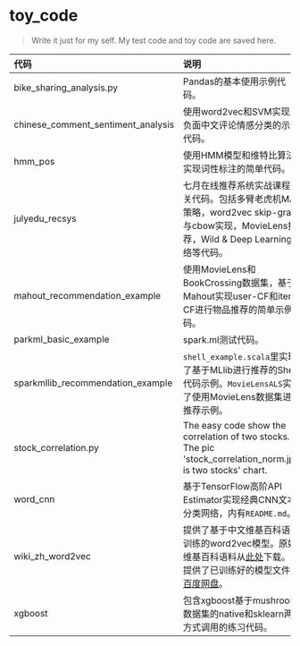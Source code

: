 # toy_code
> Write it just for my self. My test code and toy code are saved here.

| 代码 | 说明 |
| :------ | :------ |
| bike_sharing_analysis.py | Pandas的基本使用示例代码。 |
| chinese_comment_sentiment_analysis | 使用word2vec和SVM实现正负面中文评论情感分类的示例代码。 |
| hmm_pos | 使用HMM模型和维特比算法实现词性标注的简单代码。|
| julyedu_recsys | 七月在线推荐系统实战课程相关代码。包括多臂老虎机MAB策略，word2vec skip-gram与cbow实现，MovieLens推荐，Wild & Deep Learning网络等代码。 |
| mahout_recommendation_example | 使用MovieLens和BookCrossing数据集，基于Mahout实现user-CF和item-CF进行物品推荐的简单示例代码。 |
| parkml_basic_example | spark.ml测试代码。 |
| sparkmllib_recommendation_example | `shell_example.scala`里实现了基于MLlib进行推荐的Shell代码示例。`MovieLensALS`实现了使用MovieLens数据集进行推荐示例。 |
| stock_correlation.py | The easy code show the correlation of two stocks. The pic 'stock_correlation_norm.jpg' is two stocks' chart. |
| word_cnn | 基于TensorFlow高阶API Estimator实现经典CNN文本分类网络，内有`README.md`。 |
| wiki_zh_word2vec | 提供了基于中文维基百科语料训练的word2vec模型。原始维基百科语料从[此处](https://dumps.wikimedia.org/zhwiki/latest/zhwiki-latest-pages-articles.xml.bz2)下载。我提供了已训练好的模型文件在[百度网盘](https://pan.baidu.com/s/1Duf-1Y7nM9PbJY0MfxFn1w)。 |
| xgboost | 包含xgboost基于mushroom数据集的native和sklearn两种方式调用的练习代码。|
